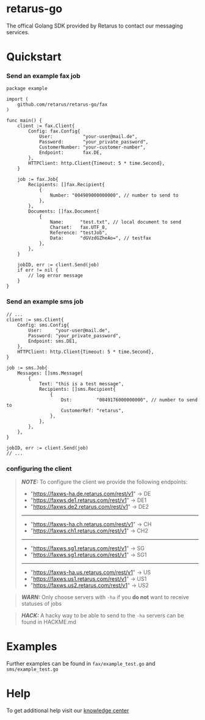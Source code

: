 # retarus-go
The offical Golang SDK provided by Retarus to contact our messaging services.



# Quickstart
### Send an example fax job
```golang
package example

import (
	github.com/retarus/retarus-go/fax
)

func main() {
	client := fax.Client{
		Config: fax.Config{
			User:           "your-user@mail.de",
			Password:       "your_private_password",
			CustomerNumber: "your-customer-number",
			Endpoint:       fax.DE,
		},
		HTTPClient: http.Client{Timeout: 5 * time.Second},
	}

	job := fax.Job{
		Recipients: []fax.Recipient{
			{
				Number: "004989000000000", // number to send to
			},
		},
		Documents: []fax.Document{
			{
				Name:      "test.txt", // local document to send
				Charset:   fax.UTF_8,
				Reference: "testJob",
				Data:      "dGVzdGZheAo=", // testfax
			},
		},
	}

	jobID, err := client.Send(job)
	if err != nil {
		// log error message
	}
}
```

### Send an example sms job
```golang
// ...
client := sms.Client{
	Config: sms.Config{
		User:     "your-user@mail.de",
		Password: "your_private_password",
		Endpoint: sms.DE1,
	},
	HTTPClient: http.Client{Timeout: 5 * time.Second},
}

job := sms.Job{
	Messages: []sms.Message{
		{
			Text: "this is a test message",
			Recipients: []sms.Recipient{
				{
					Dst:         "0049176000000000", // number to send to
					CustomerRef: "retarus",
				},
			},
		},
	},
}

jobID, err := client.Send(job)
// ...
```

### configuring the client

> **_NOTE:_** To configure the client we provide the following endpoints:
> - "https://faxws-ha.de.retarus.com/rest/v1" -> DE
> - "https://faxws.de1.retarus.com/rest/v1" -> DE1
> - "https://faxws.de2.retarus.com/rest/v1" -> DE2
> ___
> - "https://faxws-ha.ch.retarus.com/rest/v1" -> CH
> - "https://faxws.ch1.retarus.com/rest/v1" -> CH2
> ___
> - "https://faxws.sg1.retarus.com/rest/v1" -> SG
> - "https://faxws.sg1.retarus.com/rest/v1" -> SG1
> ___
> - "https://faxws-ha.us.retarus.com/rest/v1" -> US
> - "https://faxws.us1.retarus.com/rest/v1" -> US1
> - "https://faxws.us2.retarus.com/rest/v1" -> US2


> **_WARN:_** Only choose servers with ```-ha``` if you **do not** want to receive statuses of jobs

> **_HACK:_** A hacky way to be able to send to the ```-ha``` servers can be found in HACKME.md

# Examples
Further examples can be found in ```fax/example_test.go``` and ```sms/example_test.go```

# Help
To get additional help visit our [knowledge center](https://developers.retarus.com/)
